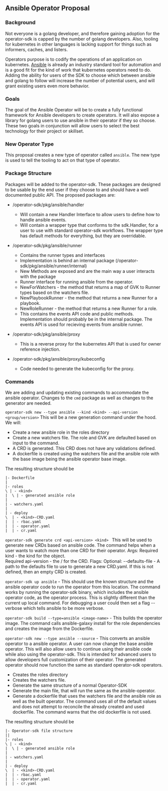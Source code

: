 ## Ansible Operator Proposal

### Background

Not everyone is a golang developer, and therefore gaining adoption for the operator-sdk is capped by the number of golang developers. Also, tooling for kubernetes in other languages is lacking support for things such as informers,  caches, and listers.  

Operators purpose is to codify the operations of an application on kubernetes. [Ansible](https://www.ansible.com/) is already an industry standard tool for automation and is a good fit for the kind of work that kubernetes operators need to do. Adding the ability for users of the SDK to choose which between ansible and golang to follow will increase the number of potential users, and will grant existing users even more behavior. 

### Goals

The goal of the Ansible Operator will be to create a fully functional framework for Ansible developers to create operators. It will also expose a library for golang users to use ansible in their operator if they so choose. These two goals in conjunction will allow users to select the best technology for their project or skillset. 

### New Operator Type

This proposal creates a new type of operator called `ansible`.  The new type is used to tell the tooling to act on that type of operator. 

### Package Structure
Packages will be added to the operator-sdk. These packages are designed to be usable by the end user if they choose to and should have a well documented public API. The proposed packages are:
* /operator-sdk/pkg/ansible/handler
  * Will contain a new Handler Interface to allow users to define how to handle ansible events.
  * Will contain a wrapper type that conforms to the sdk.Handler, for a user to use with standard operator-sdk workflows. The wrapper type has default methods for everything, but they are overridable.
* /operator-sdk/pkg/ansible/runner
  * Contains the runner types and interfaces
  * Implementation is behind an internal package (/operator-sdk/pkg/ansible/runner/internal)
  * New Methods are exposed and are the main way a user interacts with the package
  * Runner interface for running ansible from the operator.
  * NewForWatchers - the method that returns a map of GVK to Runner types based on the watchers file.
  * NewPlaybookRunner - the method that returns a new Runner for a playbook.
  * NewRoleRunner - the method that returns a new Runner for a role.
  * This contains the events API code and public methods. Implementation should probably be in the internal package. The events API is used for recieving events from ansible runner. 

* /operator-sdk/pkg/ansible/proxy
  * This is a reverse proxy for the kubernetes API that is used for owner reference injection.
* /operator-sdk/pkg/ansible/proxy/kubeconfig
  * Code needed to generate the kubeconfig for the proxy.


### Commands
We are adding and updating existing commands to accommodate the ansible operator.  Changes to the `cmd` package as well as changes to the generator are needed. 

`operator-sdk new --type ansible --kind <kind> --api-version <group/version>`  This will be a new generation command under the hood. We will:
* Create a new ansible role in the roles directory
* Create a new watchers file. The role and GVK are defaulted based on input to the command. 
* A CRD is generated. This CRD does not have any validations defined. 
* A dockerfile is created using the watchers file and the ansible role with the base image being the ansible operator base image.

The resulting structure should be
```
|- Dockerfile
|
|- roles
\ | - <kind>
|  \ | - generated ansible role
|
| - watchers.yaml
|
| - deploy
\  | - <kind>-CRD.yaml
|  | - rbac.yaml
|  | - operator.yaml
|  | - cr.yaml
```

`operator-sdk generate crd <api-version> <kind> ` This will be used to generate new CRDs based on ansible code. The command helps when a user wants to watch more than one CRD for their operator.
Args:
Required kind - the kind for the object.  
Required api-version - the <group>/<version> for the CRD.
Flags:
Optional: --defaults-file - A path to the defaults file to use to generate a new CRD.yaml. If this is not defined, then an empty CRD is created.

`operator-sdk up ansible` - This should use the known structure and the ansible operator code to run the operator from this location. The command works by running the operator-sdk binary, which includes the ansible operator code, as the operator process. This is slightly different than the current up local command. For debugging a user could then set a flag --verbose which tells ansible to be more verbose.

`operator-sdk build --type=ansible <image-name>` - This builds the operator image. The command calls ansible-galaxy install for the role dependencies and creates the image from the Dockerfile.

`operator-sdk new --type ansible --source`  - This converts an ansible operator to a ansible operator. A user can now change the base ansible operator. This will also allow users to continue using their ansible code while also using the operator-sdk. This is intended for advanced users to allow developers full customization of their operator. The generated operator should now function the same as standard operator-sdk operators.
* Creates the roles directory
* Creates the watchers file.
* Generate the same structure of a normal Operator-SDK
* Generate the main file, that will run the same as the ansible-operator.
* Generate a dockerfile that uses the watchers file and the ansible role as well as the built operator. The command uses all of the default values and does not attempt to reconcile the already created and used dockerfile. The command warns that the old dockerfile is not used.

The resulting structure should be
```
|- Operator-sdk file structure
||
|- roles
\ | - <kind>
|  \ | - generated ansible role
|
| - watchers.yaml
|
| - deploy
\  | - <kind>-CRD.yaml
|  | - rbac.yaml
|  | - operator.yaml
|  | - cr.yaml
```




